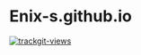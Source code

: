 # Enix-s.github.io

<a href="https://trackgit.com">
<img src="https://us-central1-trackgit-analytics.cloudfunctions.net/token/ping/kvl3y0zcxhxzvxyt96mk" alt="trackgit-views" />
</a>
